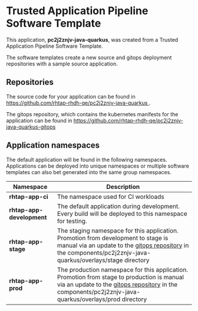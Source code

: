 # Trusted Application Pipeline Software Template

This application, **pc2j2znjv-java-quarkus**, was created from a Trusted Application Pipeline Software Template.

The software templates create a new source and gitops deployment repositories with a sample source application. 

## Repositories

The source code for your application can be found in [https://github.com/rhtap-rhdh-qe/pc2j2znjv-java-quarkus ](https://github.com/rhtap-rhdh-qe/pc2j2znjv-java-quarkus ).
 
The gitops repository, which contains the kubernetes manifests for the application can be found in 
[https://github.com/rhtap-rhdh-qe/pc2j2znjv-java-quarkus-gitops ](https://github.com/rhtap-rhdh-qe/pc2j2znjv-java-quarkus-gitops ) 

## Application namespaces 

The default application will be found in the following namespaces. Applications can be deployed into unique namespaces or multiple software templates can also bet generated into the same group namespaces.  

|  Namespace   |  Description   |  
| -------- | -------- |
| **rhtap-app-ci** | The namespace used for CI workloads |
| **rhtap-app-development** | The default application during development. Every build will be deployed to this namespace for testing. |
| **rhtap-app-stage** | The staging namespace for this application. Promotion from development to stage is manual via an update to the [gitops repository](https://github.com/rhtap-rhdh-qe/pc2j2znjv-java-quarkus-gitops ) in the components/pc2j2znjv-java-quarkus/overlays/stage directory |
| **rhtap-app-prod** | The production namespace for this application. Promotion from stage to production is manual via an update to the [gitops repository](https://github.com/rhtap-rhdh-qe/pc2j2znjv-java-quarkus-gitops ) in the components/pc2j2znjv-java-quarkus/overlays/prod directory |